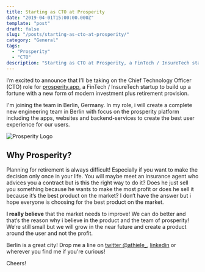 ```yaml
---
title: Starting as CTO at Prosperity
date: "2019-04-01T15:00:00.000Z"
template: "post"
draft: false
slug: "/posts/starting-as-cto-at-prosperity/"
category: "General"
tags:
  - "Prosperity"
  - "CTO"
description: "Starting as CTO at Prosperity, a FinTech / InsureTech startup to build up a fortune with a new form of modern investment plus retirement provision in Berlin."
---
```


I’m excited to announce that I’ll be taking on the Chief Technology Officer (CTO) role for [prosperity.app](https://prosperity.app), a FinTech / InsureTech startup to build up a fortune with a new form of modern investment plus retirement provision.

I'm joining the team in Berlin, Germany. In my role, i will create a complete new engineering team in Berlin with focus on the prosperity platform including the apps, websites and backend-services to create the best user experience for our users.

![Prosperity Logo](/media/prosperity/prosperity_logo.png)

## Why Prosperity?
Planning for retirement is always difficult! Especially if you want to make the decision only once in your life. You will maybe meet an insurance agent who advices you a contract but is this the right way to do it? Does he just sell you something because he wants to make the most profit or does he sell it because it‘s the best product on the market? I don‘t have the answer but i hope everyone is choosing for the best product on the market. 

**I really believe** that the market needs to improve! We can do better and that‘s the reason why i believe in the product and the team of prosperity! We‘re still small but we will grow in the near future and create a product around the user and not the profit.

Berlin is a great city! Drop me a line on [twitter @athiele_](https://twitter.com/athiele_), [linkedin](https://www.linkedin.com/in/athiele/) or wherever you find me if you're curious! 

Cheers!


